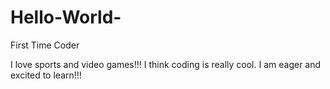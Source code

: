 # Hello-World-
First Time Coder 

I love sports and video games!!! 
I think coding is really cool. I am eager and excited to learn!!! 
